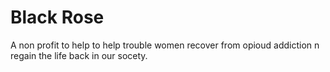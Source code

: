 # Black Rose
A non profit to help to help trouble women recover from opioud addiction n regain the life back in our socety.

